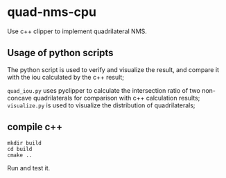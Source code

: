 # quad-nms-cpu

Use c++ clipper to implement quadrilateral NMS.

## Usage of python scripts

The python script is used to verify and visualize the result, and compare it with the iou calculated by the c++ result;

`quad_iou.py` uses pyclipper to calculate the intersection ratio of two non-concave quadrilaterals for comparison with c++ calculation results;
`visualize.py` is used to visualize the distribution of quadrilaterals;

## compile c++

```
mkdir build
cd build
cmake ..
```
Run and test it.

